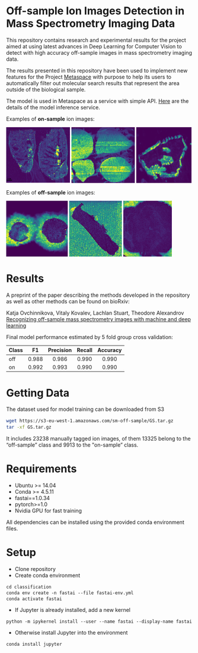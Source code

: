 # Off-sample Ion Images Detection in Mass Spectrometry Imaging Data

This repository contains research and experimental results for the project aimed at using
latest advances in Deep Learning for Computer Vision to detect with high accuracy off-sample images in
mass spectrometry imaging data.  

The results presented in this repository have been used to implement new features for
the Project [Metaspace](https://metaspace2020.eu) with purpose to help its users
to automatically filter out molecular search results that represent the area outside
of the biological sample.

The model is used in Metaspace as a service with simple API. [Here](https://github.com/metaspace2020/metaspace/tree/master/metaspace/off-sample)
are the details of the model inference service.

Examples of **on-sample** ion images:

<p float="left">
    <img src="images/on-1.png" alt="on-sample example 1" height=150>
    <img src="images/on-2.png" alt="on-sample example 2" height=150>
    <img src="images/on-3.png" alt="on-sample example 3" height=150>
</p>

Examples of **off-sample**  ion images:

<p float="left">
    <img src="images/off-1.png" alt="off-sample example 1" height=150>
    <img src="images/off-2.png" alt="off-sample example 2" height=150>
    <img src="images/off-3.png" alt="off-sample example 3" height=150>
</p>

# Results

A preprint of the paper describing the methods developed in the repository as well as other methods can be found on bioRxiv:

Katja Ovchinnikova, Vitaly Kovalev, Lachlan Stuart, Theodore Alexandrov [Recognizing off-sample mass spectrometry images with machine and deep learning](https://www.biorxiv.org/content/10.1101/518977v1.full)
 
Final model performance estimated by 5 fold group cross validation:

| Class | F1    | Precision | Recall | Accuracy |
| ------|:-----:|:---------:|:------:|:--------:|
| off   | 0.988 |   0.986   | 0.990  |  0.990   |
| on    | 0.992 |   0.993   | 0.990  |  0.990   |

# Getting Data

The dataset used for model training can be downloaded from S3

```bash
wget https://s3-eu-west-1.amazonaws.com/sm-off-sample/GS.tar.gz
tar -xf GS.tar.gz
```

It includes 23238 manually tagged ion images, of them 13325 belong to the “off-sample” class and 9913 to the "on-sample” class.

# Requirements

* Ubuntu >= 14.04
* Conda >= 4.5.11
* fastai==1.0.34
* pytorch>=1.0
* Nvidia GPU for fast training

All dependencies can be installed using the provided conda environment files.


# Setup

* Clone repository
* Create conda environment

```
cd classification
conda env create -n fastai --file fastai-env.yml
conda activate fastai
```

* If Jupyter is already installed, add a new kernel

```
python -m ipykernel install --user --name fastai --display-name fastai
```

* Otherwise install Jupyter into the environment

```
conda install jupyter
```

